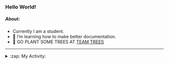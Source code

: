 ### Hello World!

##### About:
- Currently I am a student.
- 🌱 I’m learning how to make better documentation.
- 🌱 GO PLANT SOME TREES AT [TEAM TREES](https://teamtrees.org/)

---
<details>
  <summary>:zap: My Activity:</summary>
  
<!--START_SECTION:waka-->
![Code Time](http://img.shields.io/badge/Code%20Time-1%2C157%20hrs%2046%20mins-blue)

**I'm a Night 🦉** 

```text
🌞 Morning                1819 commits        ██░░░░░░░░░░░░░░░░░░░░░░░   09.97 % 
🌆 Daytime                6221 commits        █████████░░░░░░░░░░░░░░░░   34.11 % 
🌃 Evening                5202 commits        ███████░░░░░░░░░░░░░░░░░░   28.53 % 
🌙 Night                  4994 commits        ███████░░░░░░░░░░░░░░░░░░   27.39 % 
```
📅 **I'm Most Productive on Wednesday** 

```text
Monday                   2606 commits        ████░░░░░░░░░░░░░░░░░░░░░   14.29 % 
Tuesday                  2481 commits        ███░░░░░░░░░░░░░░░░░░░░░░   13.60 % 
Wednesday                4249 commits        ██████░░░░░░░░░░░░░░░░░░░   23.30 % 
Thursday                 2344 commits        ███░░░░░░░░░░░░░░░░░░░░░░   12.85 % 
Friday                   1852 commits        ███░░░░░░░░░░░░░░░░░░░░░░   10.16 % 
Saturday                 1605 commits        ██░░░░░░░░░░░░░░░░░░░░░░░   08.80 % 
Sunday                   3099 commits        ████░░░░░░░░░░░░░░░░░░░░░   16.99 % 
```


📊 **This Week I Spent My Time On** 

```text
🔥 Editors: 
VS Code                  4 hrs 12 mins       █████████████████████████   100.00 % 

🐱‍💻 Projects: 
praise                   4 hrs 11 mins       █████████████████████████   99.52 % 
CSF31                    1 min               ░░░░░░░░░░░░░░░░░░░░░░░░░   00.48 % 
```


 Last Updated on 08/08/2023 23:09:38 UTC
<!--END_SECTION:waka-->
</details>
